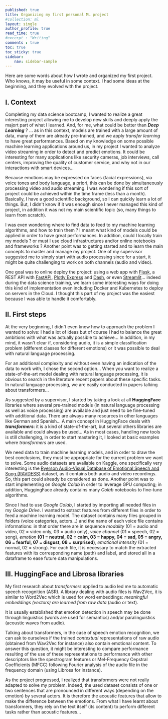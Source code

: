 ```yaml
---
published: true
title: Organizing my first personal ML project
#collection: ml
layout: single
author_profile: true
read_time: true
#excerpt : "Writing"
comments : true
toc: true
toc_sticky: true
sidebar:
    nav: sidebar-sample
---
```



<!--src="https://cdn.mathjax.org/mathjax/latest/MathJax.js?config=TeX-MML-AM_CHTML">
</script> -->

Here are some words about how I wrote and organized my first project.
Who knows, it may be useful in some context. I had some ideas at the beginning,
and they evolved with the project.

## I. Context

Completing my data science bootcamp, I wanted to realize a great interesting
project allowing me to develop new skills and deeply apply the majort part of
what I learned. And, for me, what could be better than ***Deep Learning*** ? ...
as in this context, models are trained with a large amount of data, many of them
are already pre-trained, and we apply *transfer learning* to have great
performances.  Based on my knowledge on some possible machine learning
applications around us, in my project I wanted to analyze video streaming in
order to detect and predict emotions. It could be interesting for many
applications like security cameras, job interviews, call centers, improving the
quality of customer service, and why not in our interactions with smart
devices...

Because emotions may be expressed on faces (facial expressions), via voice tones
and body language, a priori, this can be done by simultaneously processing video
and audio streaming. I was wondering if this sort of project could be achieved
within the time frame (less than a month). Basically, I have a good scientific
background, so I can quickly learn a lot of things. But, I didn't know if it was
enough since I never managed this kind of project, in addition it was not my
main scientific topic (so, many things to learn from scratch).

I was even wondering where to find data to feed to my machine learning
algorithms, and how to train them ? I meant what kind of models could be applied
in order to have great performances. In addition, could I locally train my
models ? or must I use cloud infrastructures and/or online notebooks and
frameworks ? Another point was to getting started and to learn the main concepts
to master and manage my project. One of my supervisor suggested me to simply
start with audio processing since for a start, it might be quite challenging to
work on both channels (audio and video).

One goal was to online deploy the project: using a web app with [Flask](https://flask.palletsprojects.com/), a REST API with [FastAPI](https://fastapi.tiangolo.com), [Plotly Express](https://plotly.com/python/plotly-express/) and [Dash](https://dash-gallery.plotly.host/Portal/), or even [Streamlit](https://streamlit.io)...
indeed during the data science training, we learn some interesting ways for
doing this kind of implementation even including Docker and Kubernetes to deploy
on servers in the Cloud. I thought this part of my project was the easiest
because I was able to handle it comfortably.

## II. First steps

At the very beginning, I didn't even know how to approach the problem I wanted
to solve: I had a lot of ideas but of course I had to balance the great
ambitions with what was actually possible to achieve... In addition, in my mind,
it wasn't clear if, considering audio, it is a simple classification problem
(different classes for different emotions) or it was possible to deal with
natural language processing.

For an additional complexity and without even having an indication of the data
to work with, I chose the second option... When you want to realize a
state-of-the-art model dealing with natural language processing, it is obvious
to search in the literature recent papers about these specific tasks. In natural
language processing, we are easily conducted in papers talking about
transformers...

As suggested by a supervisor, I started by taking a look at all **HuggingFace**
libraries where several pre-trained models (in natural language processing as
well as voice processing) are available and just need to be fine-tuned with
additional data. There are always many resources in other languages like German
and Spanish... A main concept in HuggingFace deals with ***transformers***: it
is a kind of state-of-the-art, but several others libraries are available and
could always be used... As in most cases, handling new tools is still
challenging, in order to start mastering it, I looked at basic examples where *transformers* are used.

We need data to train machine learning models, and in order to draw the best
conclusions, they must be appropriate for the current problem we want to solve.
Some audio datasets are available on Kaggle, one specifically very interesting
is the [Ryerson Audio-Visual Database of Emotional Speech and Song (RAVDESS)](https://zenodo.org/record/1188976#.YF5hwC1Q2Rs) dataset, as it contains both audio and
video recordings. So, this part could already be considered as done. Another
point was to start implementing on *Google Colab* in order to leverage GPU
computing; in addition, HuggingFace already contains many *Colab* notebooks to
fine-tune algorithms.

Since I had to use *Google Colab*, I started by importing all needed files in my
*Google Drive*. I wanted to extract features from different files in order to
feed a machine learning model. The dataset contains many files grouped in
folders (voice categories, actors...) and the name of each voice file contains informations: in that order there are in sequence  *modality* (01 = audio and
video, 02 = video only, 03 = audio only), *voice channel* (01 = speech, 02 =
song), *emotion* **(01 = neutral, 02 = calm, 03 = happy, 04 = sad, 05 = angry, 06 = fearful, 07 = disgust, 08 = surprised)**, *emotional intensity* (01 = normal, 02 = strong). For each file, it is necessary to match the extracted features with its corresponding name (path) and label, and stored all in a dataframe to ease
future data manipulations.

## III. HuggingFace and Librosa libraries

My first research about *transformers* applied to audio led me to automatic
speech recognition (ASR). A library dealing with audio files is Wav2Vec, it is
similar to Word2Vec which is used for word embeddings:
*meaningful embeddings (vectors) are learned from raw data* (audio or text).

It is usually established that emotion detection in speech may be done through
linguistics (words are used for semantics) and/or paralinguistics (acoustic
waves from audio).

Talking about transformers, in the case of speech emotion recognition, we can
ask to ourselves if the trained *contextual* representations of raw audio
(obtained from Wav2Vec for instance) also contain emotional content. To answer
this question, it might be interesting to compare performance resulting of the
use of these representations to performance with other descriptors like the
spectrogram features or Mel-Frequency Cepstral Coefficients (MFCC) following
Fourier analysis of the audio file in the frequency domain (using Librosa for
instance).

As the project progressed, I realized that transformers were not really adapted
to solve my problem. Indeed, the used dataset consists of one or two sentences
that are pronounced in different ways (depending on the emotion) by several
actors. It is therefore the acoustic features that allow to make the difference
between the emotions. From what I have learnt about transformers, they rely on
the text itself (its content) to perform different tasks rather than acoustic
features...
